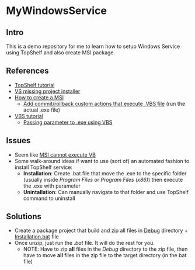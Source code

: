 # MyWindowsService

## Intro

This is a demo repository for me to learn how to setup Windows Service using TopShelf and also create MSI package.

## References

- [TopShelf tutorial](http://docs.topshelf-project.com/en/latest/configuration/quickstart.html)
- [VS missing project installer](https://stackoverflow.com/questions/48475183/missing-visual-studio-installer-in-setup-deployment-category)
- [How to create a MSI](https://www.youtube.com/watch?v=cp2aFNtcZfk&t=256s)
  - [Add commit/rollback custom actions that execute .VBS file](#) (run the actual .exe file)
- [VBS tutorial](https://www.tutorialspoint.com/vbscript/)
  - [Passing parameter to .exe using VBS](https://www.tek-tips.com/viewthread.cfm?qid=657483)

## Issues

- Seem like [MSI cannot execute VB](https://support.symantec.com/en_US/article.TECH25640.html)
- Some walk-around ideas if want to use (sort of) an automated fashion to install TopShelf service:
  - __Installation__: Create .bat file that move the .exe to the specific folder (usually inside _Program Files_ or _Program Files (x86)_) then execute the .exe with parameter
  - __Unintallation__: Can manually navigate to that folder and use TopShelf command to uninstall

## Solutions

- Create a package project that build and zip all files in [Debug](./MyWindowsSerivce/bin/Debug) directory + [Installation.bat](./Installation.bat) file
- Once unzip, just run the _.bat_ file. It will do the rest for you.
  - NOTE: Have to zip __all__ files in the _Debug_ directory to the zip file, then have to move __all__ files in the zip file to the target directory (in the bat file)